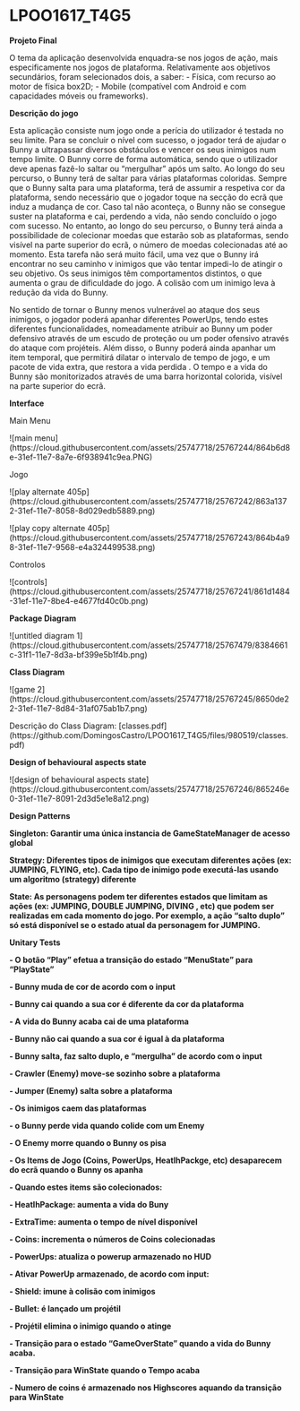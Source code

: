 # LPOO1617_T4G5
<p>
<b>Projeto Final</b>
<p>
O tema da aplicação desenvolvida enquadra-se nos jogos de ação, mais especificamente nos jogos de plataforma.
Relativamente aos objetivos secundários, foram selecionados dois, a saber: 
- Física, com recurso ao motor de física box2D;
- Mobile (compatível com Android e com capacidades móveis ou frameworks).
</p>
</p>
<b>Descrição do jogo</b><p>
Esta aplicação consiste num jogo onde a perícia do utilizador é testada no seu limite. Para se concluir o nível com sucesso, o jogador terá de ajudar o Bunny a ultrapassar diversos obstáculos e vencer os seus inimigos num tempo limite. O Bunny corre de forma automática, sendo que o utilizador deve apenas fazê-lo saltar ou “mergulhar” após um salto. Ao longo do seu percurso, o Bunny terá de saltar para várias plataformas coloridas. Sempre que o Bunny salta para uma plataforma, terá de assumir a respetiva cor da plataforma, sendo necessário que o jogador toque na secção do ecrã que induz a mudança de cor. Caso tal não aconteça, o Bunny não se consegue suster na plataforma e cai, perdendo a vida, não sendo concluído o jogo com sucesso. No entanto, ao longo do seu percurso, o Bunny terá ainda a possibilidade de colecionar moedas que estarão sob as plataformas, sendo visível na parte superior do ecrã, o número de moedas colecionadas até ao momento. Esta tarefa não será muito fácil, uma vez que o Bunny irá encontrar no seu caminho v inimigos que vão tentar impedi-lo de atingir o seu objetivo. Os seus inimigos têm comportamentos distintos, o que aumenta o grau de dificuldade do jogo. A colisão com um inimigo leva à redução da vida do Bunny.</p>
No sentido de tornar o Bunny menos vulnerável ao ataque dos seus inimigos, o jogador poderá apanhar diferentes PowerUps, tendo estes diferentes funcionalidades, nomeadamente atribuir ao Bunny um poder defensivo através de um escudo de proteção ou um poder ofensivo através do ataque com projéteis. Além disso, o Bunny poderá ainda apanhar um item temporal, que permitirá dilatar o intervalo de tempo de jogo, e um pacote de vida extra, que restora a vida perdida . O tempo e a vida do Bunny são monitorizados através de uma barra horizontal colorida, visível na parte superior do ecrã.
</p>
</p>
<b>Interface</b></p>
Main Menu<p>
![main menu](https://cloud.githubusercontent.com/assets/25747718/25767244/864b6d8e-31ef-11e7-8a7e-6f938941c9ea.PNG)
</p>Jogo<p>
![play alternate 405p](https://cloud.githubusercontent.com/assets/25747718/25767242/863a1372-31ef-11e7-8058-8d029edb5889.png)<p>
![play copy alternate 405p](https://cloud.githubusercontent.com/assets/25747718/25767243/864b4a98-31ef-11e7-9568-e4a324499538.png)
</p>Controlos<p>
![controls](https://cloud.githubusercontent.com/assets/25747718/25767241/861d1484-31ef-11e7-8be4-e4677fd40c0b.png)
</p>
</p>
<b>Package Diagram</b><p>
![untitled diagram 1](https://cloud.githubusercontent.com/assets/25747718/25767479/8384661c-31f1-11e7-8d3a-bf399e5b1f4b.png)

</p>
</p><b>Class Diagram</b><p>
![game 2](https://cloud.githubusercontent.com/assets/25747718/25767245/8650de22-31ef-11e7-8d84-31af075ab1b7.png)
</p>Descrição do Class Diagram: [classes.pdf](https://github.com/DomingosCastro/LPOO1617_T4G5/files/980519/classes.pdf)

</p>
</p><b>Design of behavioural aspects state</b><p>
![design of behavioural aspects state](https://cloud.githubusercontent.com/assets/25747718/25767246/865246e0-31ef-11e7-8091-2d3d5e1e8a12.png)
</p> 
</p>
</p><b>Design Patterns</b></p>
<b>Singleton:<b/> Garantir uma única instancia de GameStateManager de acesso global<p>
<b>Strategy:</b> Diferentes tipos de inimigos que executam diferentes ações (ex: JUMPING, FLYING, etc). Cada tipo de inimigo pode executá-las usando um algoritmo (strategy) diferente<p>
<b>State:</b> As personagens podem ter diferentes estados que limitam as ações (ex: JUMPING, DOUBLE JUMPING, DIVING , etc) que podem ser realizadas em cada momento do jogo. Por exemplo, a ação “salto duplo” só está disponível se o estado atual da personagem for JUMPING.
</p>
</p><b> Unitary Tests</b></p>
- O botão “Play” efetua a transição do estado “MenuState” para “PlayState”<p>
- Bunny muda de cor de acordo com o input <p>
- Bunny cai quando a sua cor é diferente da cor da plataforma<p>
- A vida do Bunny acaba cai de uma plataforma<p>
- Bunny não cai quando a sua cor é igual à da plataforma<p>
- Bunny salta, faz salto duplo, e “mergulha” de acordo com o input<p>
- Crawler (Enemy) move-se sozinho sobre a plataforma<p>
- Jumper (Enemy) salta sobre a plataforma<p>
- Os inimigos caem das plataformas<p>
- o Bunny perde vida quando colide com um Enemy<p>
- O Enemy morre quando o Bunny os pisa<p>
  - Os Items de Jogo (Coins, PowerUps, HeatlhPackge, etc) desaparecem do ecrã quando o Bunny os apanha<p>
- Quando estes items são colecionados:<p>
 	- HeatlhPackage: aumenta a vida do Buny<p>
	- ExtraTime: aumenta o tempo de nível disponível <p>
	- Coins: incrementa o números de Coins colecionadas<p>
	- PowerUps: atualiza o powerup armazenado no HUD<p>
- Ativar PowerUp armazenado, de acordo com input: <p>
- Shield: imune à colisão com inimigos<p>
- Bullet: é lançado um projétil <p>
- Projétil elimina o inimigo quando o atinge  <p>
- Transição para o estado “GameOverState” quando a vida do Bunny acaba.<p>
- Transição para WinState quando o Tempo acaba<p>
- Numero de coins é armazenado nos Highscores aquando da transição para WinState<p>



